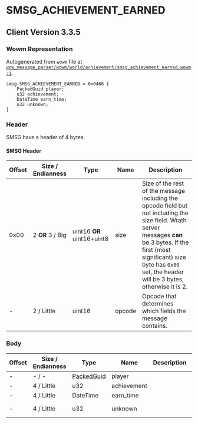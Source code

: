 # SMSG_ACHIEVEMENT_EARNED

## Client Version 3.3.5

### Wowm Representation

Autogenerated from `wowm` file at [`wow_message_parser/wowm/world/achievement/smsg_achievement_earned.wowm:1`](https://github.com/gtker/wow_messages/tree/main/wow_message_parser/wowm/world/achievement/smsg_achievement_earned.wowm#L1).
```rust,ignore
smsg SMSG_ACHIEVEMENT_EARNED = 0x0468 {
    PackedGuid player;
    u32 achievement;
    DateTime earn_time;
    u32 unknown;
}
```
### Header

SMSG have a header of 4 bytes.

#### SMSG Header

| Offset | Size / Endianness | Type   | Name   | Description |
| ------ | ----------------- | ------ | ------ | ----------- |
| 0x00   | 2 **OR** 3 / Big           | uint16 **OR** uint16+uint8 | size | Size of the rest of the message including the opcode field but not including the size field. Wrath server messages **can** be 3 bytes. If the first (most significant) size byte has `0x80` set, the header will be 3 bytes, otherwise it is 2.|
| -      | 2 / Little| uint16 | opcode | Opcode that determines which fields the message contains. |

### Body

| Offset | Size / Endianness | Type | Name | Description | Comment |
| ------ | ----------------- | ---- | ---- | ----------- | ------- |
| - | - / - | [PackedGuid](../types/packed-guid.md) | player |  |  |
| - | 4 / Little | u32 | achievement |  |  |
| - | 4 / Little | DateTime | earn_time |  |  |
| - | 4 / Little | u32 | unknown |  | All emus set to 0. |

